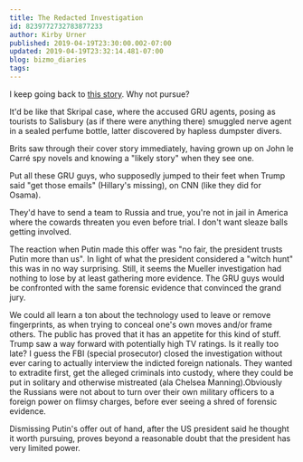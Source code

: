 ```yaml
---
title: The Redacted Investigation
id: 8239772732783877233
author: Kirby Urner
published: 2019-04-19T23:30:00.002-07:00
updated: 2019-04-19T23:32:14.481-07:00
blog: bizmo_diaries
tags: 
---
```


I keep going back to [this story](https://www.apnews.com/3187ffc2e9d641f19d61e685f3da9dc2).  Why not pursue?

It'd be like that 
Skripal case, where the accused GRU agents, posing as tourists to 
Salisbury (as if there were anything there) smuggled nerve agent in a 
sealed perfume bottle, latter discovered by hapless dumpster divers. 

Brits saw through their cover story 
immediately, having grown up on John le Carré spy novels and knowing a 
"likely story" when they see one. 

Put all these GRU guys, who supposedly 
jumped to their feet when Trump said "get those emails" (Hillary's missing), on CNN (like 
they did for Osama). 

They'd have to send a team to Russia and true, you're
 not in jail in America where the cowards threaten you even before 
trial.  I don't want sleaze balls getting involved.

The reaction when Putin made 
this offer was "no fair, the president trusts Putin more than us". In 
light of what the president considered a "witch hunt" this was in no way
 surprising. Still, it seems the Mueller 
investigation had nothing to lose by at least gathering more evidence. 
The GRU guys would be confronted with the same forensic evidence that 
convinced the grand jury. 

We could all learn a ton about the technology
 used to leave or remove fingerprints, as when trying to conceal one's 
own moves and/or frame others.  The public has 
proved that it has an appetite for this kind of stuff.  Trump saw a way 
forward with potentially high TV ratings.  Is it really too late?  I
 guess the FBI (special prosecutor) closed the investigation without 
ever caring to actually interview the indicted foreign nationals.  They 
wanted to extradite first, get the alleged criminals into custody, where
 they could be put in solitary and otherwise mistreated (ala Chelsea 
Manning).Obviously the Russians were not about to 
turn over their own military officers to a foreign power on flimsy 
charges, before ever seeing a shred of forensic evidence. 

Dismissing 
Putin's offer out of hand, after the US president said he thought it 
worth pursuing, proves beyond a reasonable doubt that the president has 
very limited power.